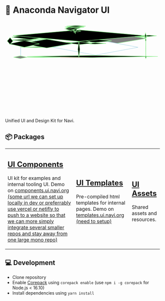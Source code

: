 # 🎨 Anaconda Navigator UI

<!-- #region drawnote -->
<svg id="svg" xmlns="http://www.w3.org/2000/svg" viewbox="7.950000762939453,-7.450000047683716,752.4500122070312,429.510009765625" style="height:300.510009765625"><polygon points="121.59 412.06" fill="gray" stroke="blue" stroke-width="2" d="M 121.59 412.06 L  Z"></polygon><polygon points="469.38 54.085, 355.87 68.03, 242.36 54.085, 355.87 40.14" fill="gray" stroke="lightblue" stroke-width="2" d="M 469.38 54.085 L ,  355.87 68.03 ,  242.36 54.085 ,  355.87 40.14 Z"></polygon><polygon points="122.23 63.025000000000006, 238.02 55.52, 353.81 63.025000000000006, 238.02 70.53" fill="gray" stroke="lightgreen" stroke-width="2" d="M 122.23 63.025000000000006 L ,  238.02 55.52 ,  353.81 63.025000000000006 ,  238.02 70.53 Z"></polygon><polygon points="692.98 67.25999999999999, 525.4300000000001 94.86, 357.88 67.25999999999999, 525.4300000000001 39.66" fill="gray" stroke="lightgreen" stroke-width="2" d="M 692.98 67.25999999999999 L ,  525.4300000000001 94.86 ,  357.88 67.25999999999999 ,  525.4300000000001 39.66 Z"></polygon><polygon points="654.69 109.82, 447.96000000000004 147.81, 241.23 109.82, 447.96000000000004 71.83" fill="white" stroke="lightblue" stroke-width="2" d="M 654.69 109.82 L ,  447.96000000000004 147.81 ,  241.23 109.82 ,  447.96000000000004 71.83 Z"></polygon><polygon points="464.37 77.255, 307.495 88.06, 150.62 77.255, 307.495 66.45" fill="white" stroke="lightblue" stroke-width="2" d="M 464.37 77.255 L ,  307.495 88.06 ,  150.62 77.255 ,  307.495 66.45 Z"></polygon><polygon points="49.15 157.765, 81.32 151.37, 113.49 157.765, 81.32 164.16" fill="gray" stroke="lightgreen" stroke-width="2" d="M 49.15 157.765 L ,  81.32 151.37 ,  113.49 157.765 ,  81.32 164.16 Z"></polygon><polygon points="83.6 109.035, 83.345 68.46, 83.09 109.035, 83.345 149.61" fill="white" stroke="lightblue" stroke-width="2" d="M 83.6 109.035 L ,  83.345 68.46 ,  83.09 109.035 ,  83.345 149.61 Z"></polygon><polygon points="123.22 64.065, 104.35 58.58, 85.48 64.065, 104.35 69.55" fill="gray" stroke="lightgreen" stroke-width="2" d="M 123.22 64.065 L ,  104.35 58.58 ,  85.48 64.065 ,  104.35 69.55 Z"></polygon><polygon points="275.24 157.735, 193.565 156.3, 111.89 157.735, 193.565 159.17" fill="lightblue" stroke="lightgreen" stroke-width="2" d="M 275.24 157.735 L ,  193.565 156.3 ,  111.89 157.735 ,  193.565 159.17 Z"></polygon><polygon points="447.97 159.56, 362.005 160.59, 276.04 159.56, 362.005 158.53" fill="gray" stroke="pink" stroke-width="2" d="M 447.97 159.56 L ,  362.005 160.59 ,  276.04 159.56 ,  362.005 158.53 Z"></polygon><polygon points="426.22 76.57, 442.25 72.71, 458.28 76.57, 442.25 80.43" fill="white" stroke="lightgreen" stroke-width="2" d="M 426.22 76.57 L ,  442.25 72.71 ,  458.28 76.57 ,  442.25 80.43 Z"></polygon><polygon points="450.85 76.74000000000001, 444.67 71.56, 438.49 76.74000000000001, 444.67 81.92" fill="black" stroke="lightgreen" stroke-width="2" d="M 450.85 76.74000000000001 L ,  444.67 71.56 ,  438.49 76.74000000000001 ,  444.67 81.92 Z"></polygon><polygon points="429.79 75.295, 444.905 72.56, 460.02 75.295, 444.905 78.03" fill="black" stroke="lightgreen" stroke-width="2" d="M 429.79 75.295 L ,  444.905 72.56 ,  460.02 75.295 ,  444.905 78.03 Z"></polygon><polygon points="432.52 77.60499999999999, 439.115 73.58, 445.71 77.60499999999999, 439.115 81.63" fill="black" stroke="lightgreen" stroke-width="2" d="M 432.52 77.60499999999999 L ,  439.115 73.58 ,  445.71 77.60499999999999 ,  439.115 81.63 Z"></polygon><polygon points="459.83 74.68, 446.84000000000003 72.11, 433.85 74.68, 446.84000000000003 77.25" fill="black" stroke="lightgreen" stroke-width="2" d="M 459.83 74.68 L ,  446.84000000000003 72.11 ,  433.85 74.68 ,  446.84000000000003 77.25 Z"></polygon><polygon points="436.09 75.56, 446.51 71.58, 456.93 75.56, 446.51 79.54" fill="black" stroke="lightgreen" stroke-width="2" d="M 436.09 75.56 L ,  446.51 71.58 ,  456.93 75.56 ,  446.51 79.54 Z"></polygon><polygon points="453.46 76.32499999999999, 440.475 74.35, 427.49 76.32499999999999, 440.475 78.3" fill="black" stroke="lightgreen" stroke-width="2" d="M 453.46 76.32499999999999 L ,  440.475 74.35 ,  427.49 76.32499999999999 ,  440.475 78.3 Z"></polygon><polygon points="437.52 77.305, 444.71 79.36, 451.9 77.305, 444.71 75.25" fill="black" stroke="lightgreen" stroke-width="2" d="M 437.52 77.305 L ,  444.71 79.36 ,  451.9 77.305 ,  444.71 75.25 Z"></polygon><polygon points="81.77 109.435, 161.98499999999999 107.83, 242.2 109.435, 161.98499999999999 111.04" fill="black" stroke="lightgreen" stroke-width="2" d="M 81.77 109.435 L ,  161.98499999999999 107.83 ,  242.2 109.435 ,  161.98499999999999 111.04 Z"></polygon><polygon points="233.46 71.29, 169.845 70.43, 106.23 71.29, 169.845 72.15" fill="black" stroke="lightgreen" stroke-width="2" d="M 233.46 71.29 L ,  169.845 70.43 ,  106.23 71.29 ,  169.845 72.15 Z"></polygon><polygon points="36 74.88999999999999, 96.69 70.96, 157.38 74.88999999999999, 96.69 78.82" fill="black" stroke="lightgreen" stroke-width="2" d="M 36 74.88999999999999 L ,  96.69 70.96 ,  157.38 74.88999999999999 ,  96.69 78.82 Z"></polygon><polygon points="370.01 88.42500000000001, 233.885 94.68, 97.76 88.42500000000001, 233.885 82.17" fill="black" stroke="lightgreen" stroke-width="2" d="M 370.01 88.42500000000001 L ,  233.885 94.68 ,  97.76 88.42500000000001 ,  233.885 82.17 Z"></polygon><polygon points="750.4 154.21499999999997, 432.325 149.01, 114.25 154.21499999999997, 432.325 159.42" fill="black" stroke="lightgreen" stroke-width="2"></polygon><polygon points="750.4 149.01" fill="black" stroke="lightgreen" stroke-width="2" d="M 750.4 149.01 L  Z"></polygon><polygon points="363.73 88.82, 401.37 88.2, 439.01 88.82, 401.37 89.44" fill="black" stroke="lightgreen" stroke-width="2" d="M 363.73 88.82 L ,  401.37 88.2 ,  439.01 88.82 ,  401.37 89.44 Z"></polygon><polygon points="526.13 78.575, 447.2 70.67, 368.27 78.575, 447.2 86.48" fill="black" stroke="lightgreen" stroke-width="2" d="M 526.13 78.575 L ,  447.2 70.67 ,  368.27 78.575 ,  447.2 86.48 Z"></polygon><polygon points="421.35 82.36500000000001, 391.20000000000005 76.42, 361.05 82.36500000000001, 391.20000000000005 88.31" fill="black" stroke="lightgreen" stroke-width="2" d="M 421.35 82.36500000000001 L ,  391.20000000000005 76.42 ,  361.05 82.36500000000001 ,  391.20000000000005 88.31 Z"></polygon><polygon points="498.99 91.12, 444.73 94.6, 390.47 91.12, 444.73 87.64" fill="black" stroke="lightgreen" stroke-width="2" d="M 498.99 91.12 L ,  444.73 94.6 ,  390.47 91.12 ,  444.73 87.64 Z"></polygon><polygon points="312.08 90.175, 371.35 96.75, 430.62 90.175, 371.35 83.6" fill="black" stroke="lightgreen" stroke-width="2" d="M 312.08 90.175 L ,  371.35 96.75 ,  430.62 90.175 ,  371.35 83.6 Z"></polygon><polygon points="214.69 83.94999999999999, 150.41 87.02, 86.13 83.94999999999999, 150.41 80.88" fill="black" stroke="lightgreen" stroke-width="2" d="M 214.69 83.94999999999999 L ,  150.41 87.02 ,  86.13 83.94999999999999 ,  150.41 80.88 Z"></polygon><polygon points="335.54 91.75, 210.15 70.45, 84.76 91.75, 210.15 113.05" fill="black" stroke="lightgreen" stroke-width="2" d="M 335.54 91.75 L ,  210.15 70.45 ,  84.76 91.75 ,  210.15 113.05 Z"></polygon><polygon points="28.43 93.285, 101.44500000000001 76.95, 174.46 93.285, 101.44500000000001 109.62" fill="black" stroke="lightgreen" stroke-width="2" d="M 28.43 93.285 L ,  101.44500000000001 76.95 ,  174.46 93.285 ,  101.44500000000001 109.62 Z"></polygon><polygon points="40.38 60.650000000000006, 127.02499999999999 48.68, 213.67 60.650000000000006, 127.02499999999999 72.62" fill="black" stroke="lightgreen" stroke-width="2" d="M 40.38 60.650000000000006 L ,  127.02499999999999 48.68 ,  213.67 60.650000000000006 ,  127.02499999999999 72.62 Z"></polygon><polygon points="17.95 79.41499999999999, 31.86 96.05, 45.77 79.41499999999999, 31.86 62.78" fill="black" stroke="lightgreen" stroke-width="2" d="M 17.95 79.41499999999999 L ,  31.86 96.05 ,  45.77 79.41499999999999 ,  31.86 62.78 Z"></polygon><polygon points="689.28 53.254999999999995, 367.34 25.38, 45.4 53.254999999999995, 367.34 81.13" fill="black" stroke="lightgreen" stroke-width="2" d="M 689.28 53.254999999999995 L ,  367.34 25.38 ,  45.4 53.254999999999995 ,  367.34 81.13 Z"></polygon><polygon points="691.04 60.855, 689.66 67.91, 688.28 60.855, 689.66 53.8" fill="black" stroke="lightgreen" stroke-width="2" d="M 691.04 60.855 L ,  689.66 67.91 ,  688.28 60.855 ,  689.66 53.8 Z"></polygon><polygon points="692.3 116.77, 691.935 162.76, 691.57 116.77, 691.935 70.78" fill="black" stroke="lightgreen" stroke-width="2" d="M 692.3 116.77 L ,  691.935 162.76 ,  691.57 116.77 ,  691.935 70.78 Z"></polygon><polygon points="689.91 157.07999999999998, 692.1099999999999 149.96, 694.31 157.07999999999998, 692.1099999999999 164.2" fill="black" stroke="lightgreen" stroke-width="2" d="M 689.91 157.07999999999998 L ,  692.1099999999999 149.96 ,  694.31 157.07999999999998 ,  692.1099999999999 164.2 Z"></polygon><polygon points="689.6 74.27000000000001, 691.72 81.98, 693.84 74.27000000000001, 691.72 66.56" fill="black" stroke="lightgreen" stroke-width="2" d="M 689.6 74.27000000000001 L ,  691.72 81.98 ,  693.84 74.27000000000001 ,  691.72 66.56 Z"></polygon><polygon points="744.59 54.205, 707.54 51.09, 670.49 54.205, 707.54 57.32" fill="black" stroke="lightgreen" stroke-width="2" d="M 744.59 54.205 L ,  707.54 51.09 ,  670.49 54.205 ,  707.54 57.32 Z"></polygon><polygon points="639.42 59, 662.06 60.66, 684.7 59, 662.06 57.34" fill="black" stroke="lightgreen" stroke-width="2" d="M 639.42 59 L ,  662.06 60.66 ,  684.7 59 ,  662.06 57.34 Z"></polygon><polygon points="708.9 58.12, 674.96 56.19, 641.02 58.12, 674.96 60.05" fill="black" stroke="lightgreen" stroke-width="2" d="M 708.9 58.12 L ,  674.96 56.19 ,  641.02 58.12 ,  674.96 60.05 Z"></polygon><polygon points="695.05 62.739999999999995, 690.76 57.21, 686.47 62.739999999999995, 690.76 68.27" fill="black" stroke="lightgreen" stroke-width="2" d="M 695.05 62.739999999999995 L ,  690.76 57.21 ,  686.47 62.739999999999995 ,  690.76 68.27 Z"></polygon><polygon points="684.5 58.075, 675.575 58.81, 666.65 58.075, 675.575 57.34" fill="black" stroke="lightgreen" stroke-width="2" d="M 684.5 58.075 L ,  675.575 58.81 ,  666.65 58.075 ,  675.575 57.34 Z"></polygon><polygon points="696.32 59.035, 679.485 58.67, 662.65 59.035, 679.485 59.4" fill="black" stroke="lightgreen" stroke-width="2" d="M 696.32 59.035 L ,  679.485 58.67 ,  662.65 59.035 ,  679.485 59.4 Z"></polygon><polygon points="685.75 59.325, 672.9100000000001 59.35, 660.07 59.325, 672.9100000000001 59.3" fill="black" stroke="lightgreen" stroke-width="2" d="M 685.75 59.325 L ,  672.9100000000001 59.35 ,  660.07 59.325 ,  672.9100000000001 59.3 Z"></polygon><polygon points="694 53.72, 690.7 39.38, 687.4 53.72, 690.7 68.06" fill="black" stroke="lightgreen" stroke-width="2" d="M 694 53.72 L ,  690.7 39.38 ,  687.4 53.72 ,  690.7 68.06 Z"></polygon><polygon points="361.47 119.45, 366.54 158.21, 371.61 119.45, 366.54 80.69" fill="black" stroke="lightgreen" stroke-width="2" d="M 361.47 119.45 L ,  366.54 158.21 ,  371.61 119.45 ,  366.54 80.69 Z"></polygon><polygon points="353.59 25.995, 348.985 9.25, 344.38 25.995, 348.985 42.74" fill="black" stroke="lightgreen" stroke-width="2" d="M 353.59 25.995 L ,  348.985 9.25 ,  344.38 25.995 ,  348.985 42.74 Z"></polygon><polygon points="337.27 8.219999999999999, 348.78999999999996 4.42, 360.31 8.219999999999999, 348.78999999999996 12.02" fill="black" stroke="lightgreen" stroke-width="2" d="M 337.27 8.219999999999999 L ,  348.78999999999996 4.42 ,  360.31 8.219999999999999 ,  348.78999999999996 12.02 Z"></polygon><polygon points="338.52 25.43, 343.79499999999996 38.12, 349.07 25.43, 343.79499999999996 12.74" fill="black" stroke="lightgreen" stroke-width="2" d="M 338.52 25.43 L ,  343.79499999999996 38.12 ,  349.07 25.43 ,  343.79499999999996 12.74 Z"></polygon><polygon points="311.23 27.565, 329.08000000000004 31.26, 346.93 27.565, 329.08000000000004 23.87" fill="black" stroke="lightgreen" stroke-width="2" d="M 311.23 27.565 L ,  329.08000000000004 31.26 ,  346.93 27.565 ,  329.08000000000004 23.87 Z"></polygon><polygon points="375.35 31.11, 360.18 35.09, 345.01 31.11, 360.18 27.13" fill="black" stroke="lightgreen" stroke-width="2" d="M 375.35 31.11 L ,  360.18 35.09 ,  345.01 31.11 ,  360.18 27.13 Z"></polygon><polygon points="356.85 23.01, 348.68 12.99, 340.51 23.01, 348.68 33.03" fill="black" stroke="lightgreen" stroke-width="2" d="M 356.85 23.01 L ,  348.68 12.99 ,  340.51 23.01 ,  348.68 33.03 Z"></polygon><polygon points="299.23 20.39, 327.96000000000004 27.92, 356.69 20.39, 327.96000000000004 12.86" fill="black" stroke="lightgreen" stroke-width="2" d="M 299.23 20.39 L ,  327.96000000000004 27.92 ,  356.69 20.39 ,  327.96000000000004 12.86 Z"></polygon><polygon points="309.19 2.55" fill="black" stroke="lightgreen" stroke-width="2" d="M 309.19 2.55 L  Z"></polygon><polygon points="309.19 2.55" fill="black" stroke="lightgreen" stroke-width="2" d="M 309.19 2.55 L  Z"></polygon><polygon points="373.18 16.28, 338.435 23.39, 303.69 16.28, 338.435 9.17" fill="black" stroke="lightgreen" stroke-width="2" d="M 373.18 16.28 L ,  338.435 23.39 ,  303.69 16.28 ,  338.435 9.17 Z"></polygon><polygon points="305.36 12.24, 348.045 16.87, 390.73 12.24, 348.045 7.61" fill="black" stroke="lightgreen" stroke-width="2" d="M 305.36 12.24 L ,  348.045 16.87 ,  390.73 12.24 ,  348.045 7.61 Z"></polygon><polygon points="393.43 11.629999999999999, 345.69 14.16, 297.95 11.629999999999999, 345.69 9.1" fill="black" stroke="lightgreen" stroke-width="2" d="M 393.43 11.629999999999999 L ,  345.69 14.16 ,  297.95 11.629999999999999 ,  345.69 9.1 Z"></polygon><polygon points="306.63 7.33, 353.275 4.43, 399.92 7.33, 353.275 10.23" fill="black" stroke="lightgreen" stroke-width="2" d="M 306.63 7.33 L ,  353.275 4.43 ,  399.92 7.33 ,  353.275 10.23 Z"></polygon></svg>  
<!-- #endregion -->



Unified UI and Design Kit for Navi.
## 📦 Packages


<table>
  <tbody>
    <tr>
      <td>
        <h2><a href="./packages/ui">UI Components</a></h2>
        <p>UI kit for examples and internal tooling UI. Demo on <a href="#">components.ui.navi.org (some url we can set up locally in dev or preferrably use vercel or netifly to push to a website so that we can more simply integrate several smaller repos and stay away from one large mono repo)</a></p>
      </td>
      <td>
        <h2><a href="./packages/templates">UI Templates</a></h2>
        <p>Pre-compiled html templates for internal pages. Demo on <a href="#">templates.ui.navi.org (need to setup)</a></p>
      </td>
      <td>
        <h2><a href="./packages/assets">UI Assets</a></h2>
        <p>Shared assets and resources.</p>
      </td>
    </tr>
  </tbody>
</table>


## 💻 Development

- Clone repository
- Enable [Corepack](https://github.com/nodejs/corepack) using `corepack enable` (use `npm i -g corepack` for Node.js < 16.10)
- Install dependencies using `yarn install`
